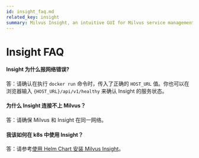 ```yaml
---
id: insight_faq.md
related_key: insight
summary: Milvus Insight, an intuitive GUI for Milvus service management.
---
```


# Insight FAQ

#### Insight 为什么报网络错误?

答：请确认在执行 `docker run` 命令时，传入了正确的 `HOST_URL` 值。你也可以在浏览器输入 `{HOST_URL}/api/v1/healthy` 来确认 Insight 的服务状态。

#### 为什么 Insight 连接不上 Milvus？

答：请确保 Milvus 和 Insight 在同一网络。

#### 我该如何在 k8s 中使用 Insight？

答：请参考[使用 Helm Chart 安装 Milvus Insight](https://milvus.io/cn/docs/v2.0.0/insight_install-helm.md)。
